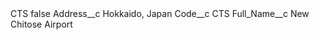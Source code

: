 <?xml version="1.0" encoding="UTF-8"?>
<CustomMetadata xmlns="http://soap.sforce.com/2006/04/metadata" xmlns:xsi="http://www.w3.org/2001/XMLSchema-instance" xmlns:xsd="http://www.w3.org/2001/XMLSchema">
    <label>CTS</label>
    <protected>false</protected>
    <values>
        <field>Address__c</field>
        <value xsi:type="xsd:string">Hokkaido, Japan</value>
    </values>
    <values>
        <field>Code__c</field>
        <value xsi:type="xsd:string">CTS</value>
    </values>
    <values>
        <field>Full_Name__c</field>
        <value xsi:type="xsd:string">New Chitose Airport</value>
    </values>
</CustomMetadata>
